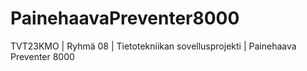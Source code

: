 # PainehaavaPreventer8000
TVT23KMO | Ryhmä 08 | Tietotekniikan sovellusprojekti | Painehaava Preventer 8000 
